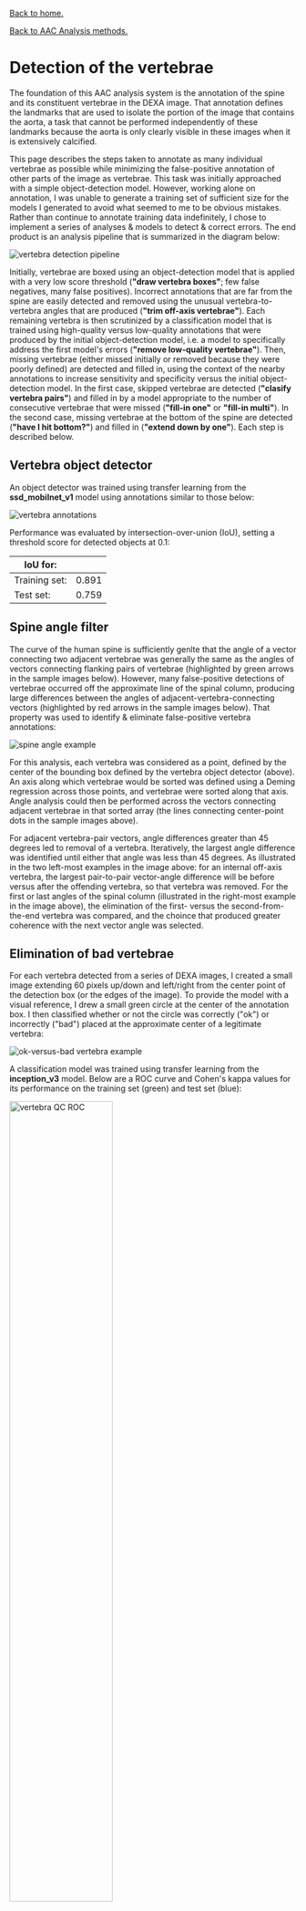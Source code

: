 [Back to home.](../README.md)

[Back to AAC Analysis methods.](analysis.md)

# Detection of the vertebrae

The foundation of this AAC analysis system is the annotation of the spine and
its constituent vertebrae in the DEXA image.  That annotation defines the landmarks
that are used to isolate the portion of the image that contains the aorta, a
task that cannot be performed independently of these landmarks because the aorta
is only clearly visible in these images when it is extensively calcified.

This page describes the steps taken to annotate as many individual vertebrae
as possible while minimizing the false-positive annotation of other parts of
the image as vertebrae.  This task was initially approached with a simple
object-detection model.  However, working alone on annotation, I was unable
to generate a training set of sufficient size for the models I generated to
avoid what seemed to me to be obvious mistakes.  Rather than continue to annotate
training data indefinitely, I chose to implement a series of analyses & models
to detect & correct errors.  The end product is an analysis pipeline that is
summarized in the diagram below:

![vertebra detection pipeline](../images/vert_pipeline.jpeg)

Initially, vertebrae are boxed using an object-detection model that is applied
with a very low score threshold (**"draw vertebra boxes"**; few false negatives, many
false positives). Incorrect annotations that are far from the spine are easily
detected and removed using the unusual vertebra-to-vertebra angles that are produced
(**"trim off-axis vertebrae"**).  Each remaining vertebra is then scrutinized by a
classification model that is trained using high-quality versus low-quality annotations
that were produced by the initial object-detection model, i.e. a model to specifically
address the first model's errors (**"remove low-quality vertebrae"**).  Then, missing
vertebrae (either missed initially or removed because they were poorly defined) are
detected and filled in, using the context of the nearby annotations to increase
sensitivity and specificity versus the initial object-detection model.  In the first
case, skipped vertebrae are detected (**"clasify vertebra pairs"**) and filled in
by a model appropriate to the number of consecutive vertebrae that were missed
(**"fill-in one"** or **"fill-in multi"**).  In the second case, missing vertebrae
at the bottom of the spine are detected (**"have I hit bottom?"**) and filled in
(**"extend down by one"**).  Each step is described below.

## Vertebra object detector

An object detector was trained using transfer learning from the
**ssd_mobilnet_v1** model using annotations similar to those below:

![vertebra annotations](../images/spine_boxes.jpeg)

Performance was evaluated by intersection-over-union (IoU), setting
a threshold score for detected objects at 0.1:

| IoU for: |     |
| -------- | --- |
| Training set: | 0.891 |
| Test set: | 0.759 |

## Spine angle filter

The curve of the human spine is sufficiently genlte that the angle of a vector
connecting two adjacent vertebrae was generally the same as the angles of
vectors connecting flanking pairs of vertebrae (highlighted by green arrows
in the sample images below).  However, many false-positive detections of
vertebrae occurred off the approximate line of the spinal column, producing
large differences between the angles of adjacent-vertebra-connecting vectors
(highlighted by red arrows in the sample images below).  That property was
used to identify & eliminate false-positive vertebra annotations:

![spine angle example](../images/spine_angle_example.jpeg)

For this analysis, each vertebra was considered as a point, defined by the
center of the bounding box defined by the vertebra object detector (above).
An axis along which vertebrae would be sorted was defined using a Deming
regression across those points, and vertebrae were sorted along that axis.
Angle analysis could then be performed across the vectors connecting adjacent
vertebrae in that sorted array (the lines connecting center-point dots in the
sample images above).

For adjacent vertebra-pair vectors, angle differences greater than 45 degrees
led to removal of a vertebra.  Iteratively, the largest angle difference was
identified until either that angle was less than 45 degrees.  As illustrated
in the two left-most examples in the image above: for an internal off-axis
vertebra, the largest pair-to-pair vector-angle difference will be before versus
after the offending vertebra, so that vertebra was removed.  For the first
or last angles of the spinal column (illustrated in the right-most example in the
image above), the elimination of the first- versus the second-from-the-end
vertebra was compared, and the choince that produced greater coherence with the
next vector angle was selected.

## Elimination of bad vertebrae

For each vertebra detected from a series of DEXA images, I created a small image
extending 60 pixels up/down and left/right from the center point of the
detection box (or the edges of the image).  To provide the model with a visual
reference, I drew a small green circle at the center of the annotation box.
I then classified whether or not the circle was correctly ("ok") or incorrectly
("bad") placed at the approximate center of a legitimate vertebra:

![ok-versus-bad vertebra example](../images/vert_okVsBad_examples.jpeg)

A classification model was trained using transfer learning from the **inception_v3**
model.  Below are a ROC curve and Cohen's kappa values for its performance on the
training set (green) and test set (blue):

<img src="../images/roc_vertOkBad.png" alt="vertebra QC ROC" height="60%" width="60%">

| Cohen's kappa for:       | |
| ------------------------ | ---- |
| Training set | 0.743 |
| Test set     | 0.638 |

## Detection & insertion of skipped vertebrae

With off-spine and poorly-annotated vertebrae eliminated, many gaps were left
in the spinal column.  I sought to fill in those gaps using object-detection.
Contrary to the initial object-detector model: in this case, I had strong
expectations for where new vertebrae should be annotated based on the context
provided by the high-quality existing annotations.  I sought to take advantage
of those expectations by training object-detection models that specifically take
advantage of the pre-existing annotatons.

Annotation problems were first identified through analysis of pairs of adjacent
vertebra annotations in the currently-annotated spinal column.  Assuming that
bogus annotations had been eliminated by the steps above, a pair of adjacent
vertebrae could either be 1) truly adjacent in the spinal column; 2) separated by
a single un-annotated vertebra; 3) separated by multiple un-annotated vertebrae;
or 4) redundant annotations of a single vertebra.  Those cases are illustrated below,
with a green line connecting the centers of the "adjacent" vertebra annoations, and
with a red circle drawn that is centered on the center of each vertebra of the pair:

![adjacent class examples](../images/adjacent_examples.jpeg)

In order to identify these cases, for each vertebra pair in the current annotation
set, a sub-image of those two vertebrae was extracted and marked as in the examples
above.  A classification model for these images
was trained using transfer learning from the **inception_v3**
model.  Initial classification of training-set "observed" pairs generated a
paucity of cases for the "skip one" (7.0%), "skip multi" (4.7%), and especially
"double" (1.4%) cases.  I enriched each of those classes for training by manually
generating such errors in training images (**"supplemented training set"**: 13.1%
"skip one", 9.7% "skip multi", 6.0% "double") and trained using that enriched set.
The test set reflected the true (non-enriched) distribution (7.4% "skip one",
4.0% "skip multi", 1.1% "double").

Below are Cohen's kappa values for its performance on the
training set, the supplemented triaingin set, and the test set:

| Cohen's kappa for:       | |
| ------------------------ | ---- |
| Initial training set      | 0.876 |
| Supplemented training set | 0.903 |
| Test set                  | 0.807 |

And a confusion matrix for the test set:

|     | adjacent | skip one | skip multi | double |
| --- | --------:| --------:| ----------:| ------:|
| **adjacent**   | 982 | 2 | 2 | 14 |
| **skip one**   | 11 | 61 | 12 | 0 |
| **skip multi** | 0 | 0 | 46 | 0 |
| **double**     | 9 | 0 | 0 | 4 |

As described below, distinct actions were taken for each of the three error modes
that could be detected by this model ("skip one", "skip multi", or "double).
This error-detection-then-correction procedure was repeated across the entire
spine until either no changes were made or four cycles of refinement had been
performed, whichever came first.

### Action taken for doubly-labelled vertebrae ("double")

For pairs of adjacent vertebra annotations that were classified
as representing duplicate annotations of a single vertebra, the
better annotation was retained and the worse annotation was
culled.  Better/worse was defined using the scores from the
annotation-quality model described in the "Elimination
of bad vertebrae" section, above.

### Action taken for single skipped vertebrae ("skip one")

An object-detection model was trained by transfer learning from the **ssd_mobilnet_v1**
model, using the marked-up sub-images that were sorted by the classification model.
Only the unnanotated vertebra was annotated for detection here.
Examples of training data are show below:

![detect single skipped vertebra example](../images/detSingSkip_examples.jpeg)

Only the single best object identified by the model was kept, and only if it was
reported with a confidence score of at least 0.5.  Performance:

| IoU for: |     |
| -------- | --- |
| Training set: | 0.894 |
| Test set: | 0.865 |

### Action taken for multiple skipped vertebrae ("skip multi")

An object-detection model was trained by transfer learning from the **ssd_mobilnet_v1**
model, again using the marked-up sub-images that were sorted by the classification model.
Only the two unnanotated vertebrae flanking the outer, marked vertebrae were annotated for
detection here.  If the gap in annotations along the spine was greater than two vertebrae,
then multiple rounds of refinement were required to close it.  Examples of training data
are shown below:

![detect multiple skipped vertebrae example](../images/detMultiSkip_examples.jpeg)

Only the two best objects identified by the model were kept, and only if they were
reported with confidence scores of at least 0.5.  Performance:

| IoU for: |     |
| -------- | --- |
| Training set: | 0.802 |
| Test set: | 0.695 |

The inferior performance of this model can be attributed to the extra difficulty of this
task: it was unlikely that many vertebrae would be skipped in a row in an easy-to-interpret
image (or area within an image).

## Extending the bottom of the spinal column

A separate pair of models was developed to detect & repair missing vertebrae from the bottom
of the spinal column.  The procedure described below was applied iteratively, up to six times,
until either the classification model determined that the bottom of the spine/image had been reached,
an annotation arose that could be classified as the L4 vertebra, or no change was made through an
iteration.

For determining whether the bottom of the spine or image had been reached, sub-images of the
bottom-most vertebra, marked with a red circle and green dot at its center, and extending down
to the bottom of the full DEXA image were extracted.  An image classification model was trained
using transfer learning from the **inception_v3** model to classify these images as either "ok"
(if the bottom had been reached) or "missing" (if vertebrae remained to be annotated):

![is the bottom of the image/spine reached? example](../images/isAtBottom_examples.jpeg)

Below are a ROC curve and Cohen's kappa values for this model's performance on the
training set (green) and test set (blue):

<img src="../images/roc_bottomOk.png" alt="Is spine-bottom reached ROC" height="60%" width="60%">

| Cohen's kappa for:       | |
| ------------------------ | ---- |
| Training set | 0.917 |
| Test set     | 0.874 |

If the marked-up sub-image was classified as "missing", then an object-detection model was
applied to detect the next vertebra down the spine.  This model was trained by transfer 
learning from the **ssd_mobilnet_v1** model, using the marked-up sub-images from the classification
step.  Only the single vertebra immediately below the marked (previously bottom-most) vertebra 
was annotated for detection here.  Examples of training data are show below:

![detect additional bottom-of-spine vertebra example](../images/addBottom_examples.jpeg)

Only the single best object identified by the model was kept, and only if it was
reported with a confidence score of at least 0.5.  Performance:

| IoU for: |     |
| -------- | --- |
| Training set: | 0.898 |
| Test set: | 0.855 |


